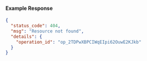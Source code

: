 <!-- Code generated for API Clients. DO NOT EDIT. -->
#### Example Response
```json
{
  "status_code": 404,
  "msg": "Resource not found",
  "details": {
    "operation_id": "op_2TDPwXBPCIWqEIpi62OuwE2KJkb"
  }
}